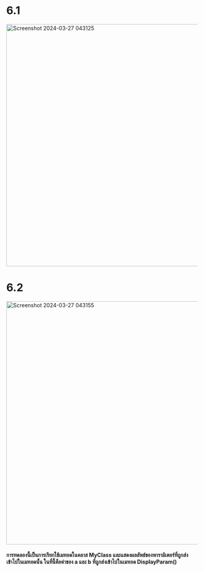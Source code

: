 # 6.1
<img width="638" alt="Screenshot 2024-03-27 043125" src="https://github.com/anndyyzzz/03376836-OOP-2566-Lab-05/assets/144866059/43c6ab85-5126-409e-9970-de72c7982bf8">

# 6.2
<img width="641" alt="Screenshot 2024-03-27 043155" src="https://github.com/anndyyzzz/03376836-OOP-2566-Lab-05/assets/144866059/33c7729d-0447-4df1-8c28-530aafaa1274">

#### การทดลองนี้เป็นการเรียกใช้เมทอดในคลาส MyClass และแสดงผลลัพธ์ของพารามิเตอร์ที่ถูกส่งเข้าไปในเมทอดนั้น ในที่นี้คือค่าของ a และ b ที่ถูกส่งเข้าไปในเมทอด DisplayParam()

